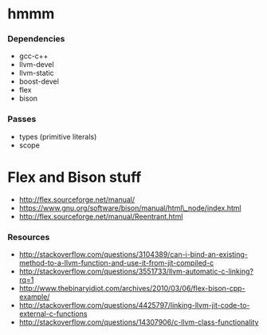 hmmm
====

### Dependencies
- gcc-c++
- llvm-devel
- llvm-static
- boost-devel
- flex
- bison

### Passes
- types (primitive literals)
- scope

# Flex and Bison stuff
- http://flex.sourceforge.net/manual/
- https://www.gnu.org/software/bison/manual/html\_node/index.html
- http://flex.sourceforge.net/manual/Reentrant.html

### Resources
- http://stackoverflow.com/questions/3104389/can-i-bind-an-existing-method-to-a-llvm-function-and-use-it-from-jit-compiled-c
- http://stackoverflow.com/questions/3551733/llvm-automatic-c-linking?rq=1
- http://www.thebinaryidiot.com/archives/2010/03/06/flex-bison-cpp-example/
- http://stackoverflow.com/questions/4425797/linking-llvm-jit-code-to-external-c-functions
- http://stackoverflow.com/questions/14307906/c-llvm-class-functionality
